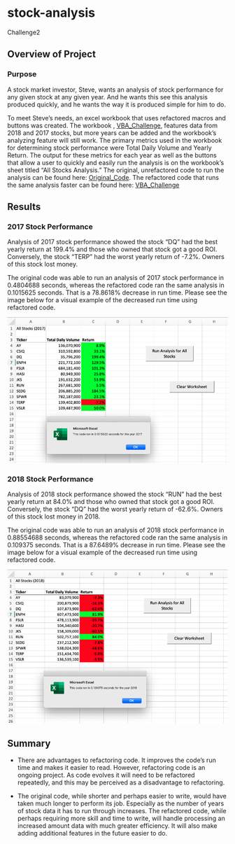 # stock-analysis
Challenge2

## Overview of Project

### Purpose

A stock market investor, Steve, wants an analysis of stock performance for any given stock at any given year. And he wants this see this analysis produced quickly, and he wants the way it is produced simple for him to do.

To meet Steve’s needs, an excel workbook that uses refactored macros and buttons was created.  The workbook , [VBA_Challenge](VBA_Challenge.xlsm), features data from 2018 and 2017 stocks, but more years can be added and the workbook’s analyzing feature will still work. The primary metrics used in the workbook for determining stock performance were Total Daily Volume and Yearly Return. The output for these metrics for each year as well as the buttons that allow a user to quickly and easily run the analysis is on the workbook’s sheet titled “All Stocks Analysis.” The original, unrefactored code to run the analysis can be found here: [Original_Code](Original_Code.docx). The refactored code that runs the same analysis faster can be found here: [VBA_Challenge](VBA_Challenge.vbs)


## Results

### 2017 Stock Performance

Analysis of 2017 stock performance showed the stock “DQ” had the best yearly return at 199.4% and those who owned that stock got a good ROI. Conversely, the stock “TERP” had the worst yearly return of -7.2%. Owners of this stock lost money.

The original code was able to run an analysis of 2017 stock performance in 0.4804688 seconds, whereas the refactored code ran the same analysis in 0.1015625 seconds. That is a 78.8618% decrease in run time. Please see the image below for a visual example of the decreased run time using refactored code.

![VBA_Challenge_2017](Resources/VBA_Challenge_2017.png)

### 2018 Stock Performance

Analysis of 2018 stock performance showed the stock “RUN” had the best yearly return at 84.0% and those who owned that stock got a good ROI. Conversely, the stock “DQ” had the worst yearly return of -62.6%. Owners of this stock lost money in 2018.

The original code was able to run an analysis of 2018 stock performance in 0.88554688 seconds, whereas the refactored code ran the same analysis in 0.109375 seconds. That is a 87.6489% decrease in run time. Please see the image below for a visual example of the decreased run time using refactored code.

![VBA_Challenge_2018](Resources/VBA_Challenge_2018.png)

## Summary

- There are advantages to refactoring code. It improves the code’s run time and makes it easier to read.  However, refactoring code is an ongoing project. As code evolves it will need to be refactored repeatedly, and this may be perceived as a disadvantage to refactoring.

- The original code, while shorter and perhaps easier to write, would have taken much longer to perform its job. Especially as the number of years of stock data it has to run through increases. The refactored code, while perhaps requiring more skill and time to write, will handle processing an increased amount data with much greater efficiency. It will also make adding additional features in the future easier to do.


